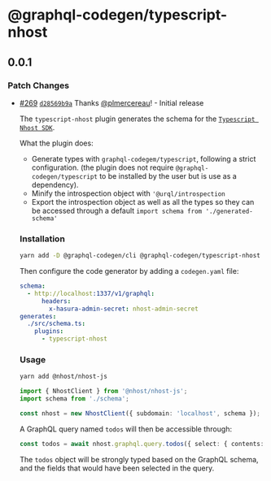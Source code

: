 # @graphql-codegen/typescript-nhost

## 0.0.1

### Patch Changes

- [#269](https://github.com/dotansimha/graphql-code-generator-community/pull/269) [`d28569b9a`](https://github.com/dotansimha/graphql-code-generator-community/commit/d28569b9aaad4533966271b2ac5e6799e163827e) Thanks [@plmercereau](https://github.com/plmercereau)! - Initial release

  The `typescript-nhost` plugin generates the schema for the [`Typescript Nhost SDK`](https://docs.nhost.io/reference/javascript).

  What the plugin does:

  - Generate types with `graphql-codegem/typescript`, following a strict configuration. (the plugin does not require `@graphql-codegen/typescript` to be installed by the user but is use as a dependency).
  - Minify the introspection object with `'@urql/introspection`
  - Export the introspection object as well as all the types so they can be accessed through a default `import schema from './generated-schema'`

  ### Installation

  ```sh
  yarn add -D @graphql-codegen/cli @graphql-codegen/typescript-nhost
  ```

  Then configure the code generator by adding a `codegen.yaml` file:

  ```yaml filename="codegen.yaml"
  schema:
    - http://localhost:1337/v1/graphql:
        headers:
          x-hasura-admin-secret: nhost-admin-secret
  generates:
    ./src/schema.ts:
      plugins:
        - typescript-nhost
  ```

  ### Usage

  ```sh
  yarn add @nhost/nhost-js
  ```

  ```ts filename="src/main.ts"
  import { NhostClient } from '@nhost/nhost-js';
  import schema from './schema';

  const nhost = new NhostClient({ subdomain: 'localhost', schema });
  ```

  A GraphQL query named `todos` will then be accessible through:

  ```ts
  const todos = await nhost.graphql.query.todos({ select: { contents: true } });
  ```

  The `todos` object will be strongly typed based on the GraphQL schema, and the fields that would have been selected in the query.
